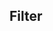 ## Filter

<!-- <values.filter> -->
<!-- </values.filter> -->


<!-- <variants.filter> -->
<!-- </variants.filter> -->
